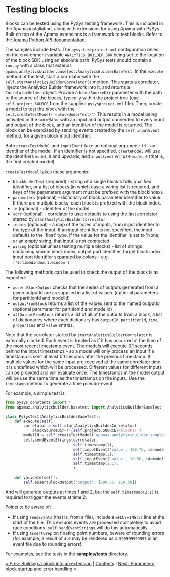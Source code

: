 # Testing blocks

Blocks can be tested using the PySys testing framework. This is included in the Apama installation, along with extensions for using Apama with PySys. Built on top of the Apama extensions is a framework to test blocks. Refer to the [Apama Python API documentation](http://www.apamacommunity.com/documents/10.7.1.0/apama_10.9.0.0_webhelp/pydoc/).

The samples include tests. The `pysystestproject.xml` configuration relies on the environment variable `ANALYTICS_BUILDER_SDK` being set to the location of the block SDK using an absolute path. PySys tests should contain a `run.py` with a class that extends `apama.analyticsbuilder.basetest:AnalyticsBuilderBaseTest`. In the `execute` method of the test, start a correlator with the `self.startAnalyticsBuilderCorrelator()` method. This starts a correlator, injects the Analytics Builder framework into it, and returns a `CorrelatorHelper` object. Provide a `blockSourceDir` parameter with the path to the source of the blocks, typically within the project tree (use `self.project.SOURCE` from the supplied `pysysproject.xml` file). Then, create a model to test the block with the `self.createTestModel('<blockUnderTest>')`  This results in a model being activated in the correlator with an input and output connected to every input and output of the block, and an identifier of the model is returned. The block can be exercised by sending events created by the `self.inputEvent` method, for a given block input identifier. 


Both `createTestModel` and `inputEvent` take an optional argument: `id` - an identifier of the model. If an identifier is not specified, `createModel` will use the identifiers `model_0` and upwards, and `inputEvent` will use `model_0` (that is, the first created model). 

`createTestModel` takes these arguments:

* `blockUnderTest` (required) - string of a single block's fully qualified identifier, or a list of blocks (in which case a wiring list is required, and keys of the parameters argument must be prefixed with the blockIndex).
* `parameters` (optional) - dictionary of block parameter identifier to value. If there are multiple blocks, each block is prefixed with the block index.
* `id` (optional) - identifier of the model
* `corr` (optional) - correlator to use; defaults to using the last correlator started by `startAnalyticsBuilderCorrelator`.
* `inputs` (optional) - a map of the types of inputs, from input identifier to the type of the input.  If an input identifier is not specified, the input defaults to the 'float' type. If the value for the identifier is set to 'None; or an empty string, that input is not connected
* `wiring` (optional unless testing multiple blocks) - list of strings containing source block index, output port identifier, target block index, input port identifier separated by colons - e.g. `['0:timeWindow:1:window']` 


The following methods can be used to check the output of the block is as expected:

* `assertBlockOutput` checks that the series of outputs generated from a given outputId are as supplied in a list of values.  (optional parameters for partitionId and modelId)
* `outputFromBlock` returns a list of the values sent to the named outputId (optional parameter for partitionId and modelId)
* `allOutputFromBlock` returns a list of all of the outputs from a block, a list of dictionaries where each dictionary has `outputId`, `partitionId`, `time`, `properties` and `value` entries.


Note that the correlator started by `startAnalyticsBuilderCorrelator` is externally clocked. Each event is treated as if it has occurred at the time of the most recent timestamp event. The models will execute 0.1 seconds behind the input timestamps - so a model will only process an input if a timestamp is sent at least 0.1 seconds after the previous timestamp. If multiple values for the same input are received at the same correlator time, it is undefined which will be processed.  Different values for different inputs can be provided and will evaluate once. The timestamps in the model output will be use the same time as the timestamps on the inputs. Use the `timestamp` method to generate a time pseudo-event.

For example, a simple test is:

```python
from pysys.constants import *
from apamax.analyticsbuilder.basetest import AnalyticsBuilderBaseTest

class PySysTest(AnalyticsBuilderBaseTest):
    def execute(self):
        correlator = self.startAnalyticsBuilderCorrelator(
            blockSourceDir=f'{self.project.SOURCE}/blocks/')
        modelId = self.createTestModel('apamax.analyticsbuilder.samples.Offset')
        self.sendEventStrings(correlator,
                              self.timestamp(1),
                              self.inputEvent('value', 100.75, id=modelId),
                              self.timestamp(2),
                              self.inputEvent('value', 10.50, id=modelId),
                              self.timestamp(2.1),
                              )

    def validate(self):
        self.assertBlockOutput('output', [200.75, 110.50])

```

And will generate outputs at times 1 and 2, but the `self.timestamp(2.1)` is required to trigger the events at time 2.

Points to be aware of:

* If using `sendEvents` (that is, from a file), include a `&FLUSHING(5)` line at the start of the file. This ensures events are processed completely to avoid race conditions. `self.sendEventStrings` will do this automatically.
* If using `assertGrep` on floating point numbers, beware of rounding errors (for example, a result of `4.6` may be rendered as `4.599999999997` in an event file due to rounding errors).

For examples, see the tests in the **samples/tests** directory.

[< Prev: Building a block into an extension](030-BuildingExtensions.md) | [Contents](000-contents.md) | [Next: Parameters, block startup and error handling >](040-Parameters.md) 
